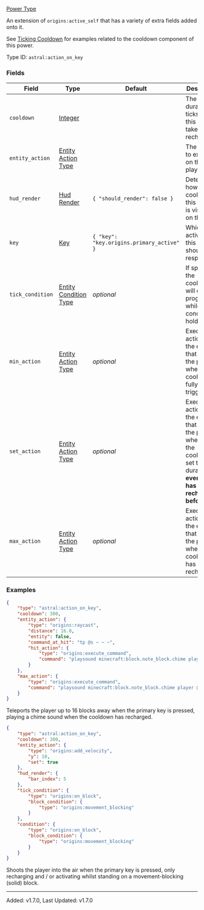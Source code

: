 [Power Type](https://origins.readthedocs.io/en/1.10.0/types/power_types/)

An extension of `origins:active_self` that has a variety of extra fields added onto it.

See [Ticking Cooldown](ticking_cooldown.md) for examples related to the cooldown component of this power.

Type ID: `astral:action_on_key`

### Fields

| Field            | Type                                                                                            | Default                                   | Description                                                                                                                                          |
| ---------------- | ----------------------------------------------------------------------------------------------- | ----------------------------------------- | ---------------------------------------------------------------------------------------------------------------------------------------------------- |
| `cooldown`       | [Integer](https://origins.readthedocs.io/en/1.10.0/types/data_types/integer/)                   |                                           | The total duration in ticks that this power takes to recharge.                                                                                       |
| `entity_action`  | [Entity Action Type](https://origins.readthedocs.io/en/1.10.0/types/entity_action_types/)       |                                           | The action to execute on the player.                                                                                                                 |
| `hud_render`     | [Hud Render](https://origins.readthedocs.io/en/1.10.0/types/data_types/hud_render/)             | `{ "should_render": false }`              | Determines how the cooldown of this power is visualized on the HUD.                                                                                  |
| `key`            | [Key](https://origins.readthedocs.io/en/1.10.0/types/data_types/key/)                           | `{ "key": "key.origins.primary_active" }` | Which active key this power should respond to.                                                                                                       |
| `tick_condition` | [Entity Condition Type](https://origins.readthedocs.io/en/1.10.0/types/entity_condition_types/) | *optional*                                | If specified, the cooldown will only progress while the condition holds true.                                                                        |
| `min_action`     | [Entity Action Type](https://origins.readthedocs.io/en/1.10.0/types/entity_action_types/)       | *optional*                                | Executes an action on the entity that holds the power when the cooldown is fully triggered.                                                          |
| `set_action`     | [Entity Action Type](https://origins.readthedocs.io/en/1.10.0/types/entity_action_types/)       | *optional*                                | Executes an action on the entity that holds the power whenever the cooldown is set to any duration, **even if it has not yet recharged beforehand**. |
| `max_action`     | [Entity Action Type](https://origins.readthedocs.io/en/1.10.0/types/entity_action_types/)       | *optional*                                | Executes an action on the entity that holds the power when the cooldown has recharged.                                                               |

### Examples

```json
{
    "type": "astral:action_on_key",
    "cooldown": 300,
    "entity_action": {
        "type": "origins:raycast",
        "distance": 16.0,
        "entity": false,
        "command_at_hit": "tp @s ~ ~ ~",
        "hit_action": {
            "type": "origins:execute_command",
            "command": "playsound minecraft:block.note_block.chime player @s ~ ~ ~ 1 1.5 1"
        }
    },
    "max_action": {
        "type": "origins:execute_command",
        "command": "playsound minecraft:block.note_block.chime player @s ~ ~ ~ 1 2 1"
    }
}
```

Teleports the player up to 16 blocks away when the primary key is pressed, playing a chime sound when the cooldown has
recharged.

```json
{
    "type": "astral:action_on_key",
    "cooldown": 300,
    "entity_action": {
        "type": "origins:add_velocity",
        "y": 10,
        "set": true
    },
    "hud_render": {
        "bar_index": 5
    },
    "tick_condition": {
        "type": "origins:on_block",
        "block_condition": {
            "type": "origins:movement_blocking"
        }
    },
    "condition": {
        "type": "origins:on_block",
        "block_condition": {
            "type": "origins:movement_blocking"
        }
    }
}
```

Shoots the player into the air when the primary key is pressed, only recharging and / or activating whilst standing on a
movement-blocking (solid) block.

---

Added: v1.7.0, Last Updated: v1.7.0